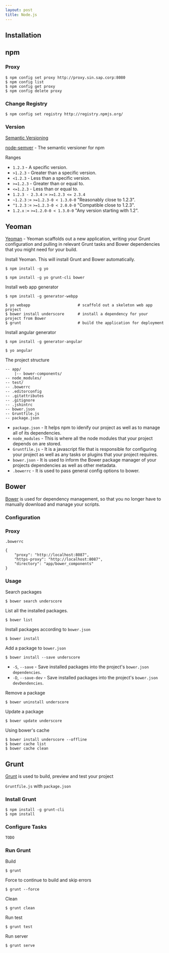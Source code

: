 ```yaml
---
layout: post
title: Node.js
---
```


## Installation

## npm

### Proxy

    $ npm config set proxy http://proxy.sin.sap.corp:8080
    $ npm config list
    $ npm config get proxy
    $ npm config delete proxy

### Change Registry

    $ npm config set registry http://registry.npmjs.org/

### Version

[Semantic Versioning](http://semver.org/)

[node-semver](https://github.com/isaacs/node-semver) - The semantic versioner for npm

Ranges

* `1.2.3` - A specific version.
* `>1.2.3` - Greater than a specific version.
* `<1.2.3` - Less than a specific version.
* `>=1.2.3` - Greater than or equal to.
* `<=1.2.3` - Less than or equal to.
* `1.2.3 - 2.3.4` := `>=1.2.3 <= 2.3.4`
* `~1.2.3` := `>=1.2.3-0 < 1.3.0-0` "Reasonably close to 1.2.3".
* `^1.2.3` := `>=1.2.3-0 < 2.0.0-0` "Compatible close to 1.2.3".
* `1.2.x` := `>=1.2.0-0 < 1.3.0-0` "Any version starting with 1.2".

## Yeoman

[Yeoman](http://yeoman.io/) - Yeoman scaffolds out a new application, writing your Grunt configuration and pulling in relevant Grunt tasks and Bower dependencies that you might need for your build.

Install Yeoman. This will install Grunt and Bower automatically.

    $ npm install -g yo

    $ npm install -g yo grunt-cli bower

Install web app generator

    $ npm install -g generator-webpp

    $ yo webapp                     # scaffold out a skeleton web app project
    $ bower install underscore      # install a dependency for your project from Bower
    $ grunt                         # build the application for deployment

Install angular generator

    $ npm install -g generator-angular

    $ yo angular

The project structure

    -- app/
        |-- bower-components/
    -- node_modules/
    -- test/
    -- .bowerrc
    -- .editorconfig
    -- .gitattributes
    -- .gitignore
    -- .jshintrc
    -- bower.json
    -- Gruntfile.js
    -- package.json

* `package.json` - It helps npm to idenify our project as well as to manage all of its dependencies.
* `node_modules` - This is where all the node modules that your project depends on are stored.
* `Gruntfile.js` - It is a javascript file that is responsible for configuring your project as well as any tasks or plugins that your project requires.
* `bower.json` - It is used to inform the Bower package manager of your projects dependencies as well as other metadata.
* `.bowerrc` - It is used to pass general config options to bower.

## Bower

[Bower](http://bower.io/) is used for dependency management, so that you no longer have to manually download and manage your scripts.

### Configuration

### Proxy

`.bowerrc`

    {
        "proxy": "http://localhost:8087",
        "https-proxy": "http://localhost:8087",
        "directory": "app/bower_components"
    }


### Usage

Search packages

    $ bower search underscore

List all the installed packages.

    $ bower list

Install packages according to `bower.json`

    $ bower install

Add a package to `bower.json`

    $ bower install --save underscore

* `-S`, `--save` - Save installed packages into the project's `bower.json` `dependencies`.
* `-D`, `--save-dev` - Save installed packages into the project's `bower.json` `devDendencies`.


Remove a package

    $ bower uninstall underscore

Update a package

    $ bower update underscore

Using bower's cache

    $ bower install underscore --offline
    $ bower cache list
    $ bower cache clean

## Grunt

[Grunt](http://gruntjs.com/) is used to build, preview and test your project

`Gruntfile.js` with `package.json`

### Install Grunt

    $ npm install -g grunt-cli
    $ npm install

### Configure Tasks

    TODO

### Run Grunt

Build

    $ grunt

Force to continue to build and skip errors

    $ grunt --force

Clean

    $ grunt clean

Run test

    $ grunt test

Run server

    $ grunt serve

